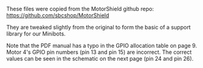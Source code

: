 These files were copied from the MotorShield github repo: https://github.com/sbcshop/MotorShield

They are tweaked slightly from the original to form the basic of a support library for our Minibots.

Note that the PDF manual has a typo in the GPIO allocation table on page 9. Motor 4's GPIO pin numbers (pin 13 and pin 15) are incorrect. The correct values can be seen in the schematic on the next page (pin 24 and pin 26).
